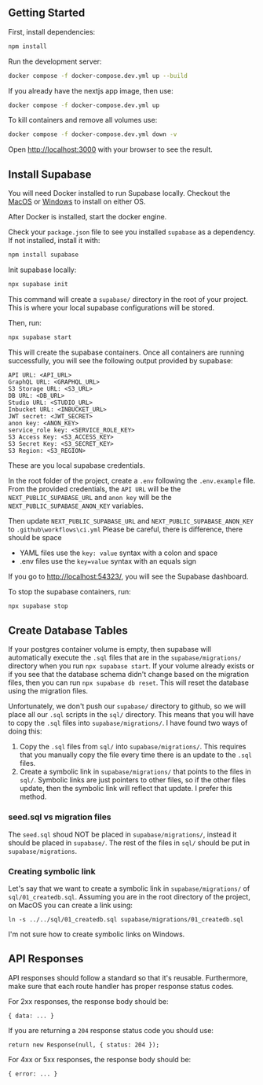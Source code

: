 ## Getting Started

First, install dependencies:

```bash
npm install
```

Run the development server:
```bash
docker compose -f docker-compose.dev.yml up --build
```
If you already have the nextjs app image, then use:
```bash
docker compose -f docker-compose.dev.yml up
```

To kill containers and remove all volumes use:
```bash
docker compose -f docker-compose.dev.yml down -v
```

Open [http://localhost:3000](http://localhost:3000) with your browser to see the result.

## Install Supabase
You will need Docker installed to run Supabase locally. Checkout the [MacOS](https://docs.docker.com/desktop/setup/install/mac-install/) or [Windows](https://docs.docker.com/desktop/setup/install/windows-install/) to install on either OS.

After Docker is installed, start the docker engine.

Check your `package.json` file to see you installed `supabase` as a dependency.
If not installed, install it with:
```bash
npm install supabase
```

Init supabase locally:
```bash
npx supabase init
```
This command will create a `supabase/` directory in the root of your project. This is where your local supabase configurations will be stored.

Then, run:
```bash
npx supabase start
```
This will create the supabase containers. Once all containers are running successfully, you will see the following output provided by supabase:
```
API URL: <API_URL>
GraphQL URL: <GRAPHQL_URL>
S3 Storage URL: <S3_URL>
DB URL: <DB_URL>
Studio URL: <STUDIO_URL>
Inbucket URL: <INBUCKET_URL>
JWT secret: <JWT_SECRET>
anon key: <ANON_KEY>
service_role key: <SERVICE_ROLE_KEY>
S3 Access Key: <S3_ACCESS_KEY>
S3 Secret Key: <S3_SECRET_KEY>
S3 Region: <S3_REGION>
```
These are you local supabase credentials.

In the root folder of the project, create a `.env` following the `.env.example` file. From the provided credentials, the `API URL` will be the `NEXT_PUBLIC_SUPABASE_URL` and `anon key` will be the 
`NEXT_PUBLIC_SUPABASE_ANON_KEY` variables.

Then update `NEXT_PUBLIC_SUPABASE_URL` and `NEXT_PUBLIC_SUPABASE_ANON_KEY` to `.github\workflows\ci.yml`
Please be careful, there is difference, there should be space 
 - YAML files use the `key: value` syntax with a colon and space
 - .env files use the `key=value` syntax with an equals sign
 
If you go to [http://localhost:54323/](http://localhost:54323/), you will see the Supabase dashboard.

To stop the supabase containers, run:
```bash
npx supabase stop
```

## Create Database Tables

If your postgres container volume is empty, then supabase will automatically execute the `.sql` files that are in the `supabase/migrations/` directory when you run `npx supabase start`. If your volume already exists or if you see that the database schema didn't change based on the migration files, then you can run `npx supabase db reset`. This will reset the database using the migration files.

Unfortunately, we don't push our `supabase/` directory to github, so we will place all our `.sql` scripts in the `sql/` directory. This means that you will have to copy the `.sql` files into `supabase/migrations/`. I have found two ways of doing this:

1. Copy the `.sql` files from `sql/` into `supabase/migrations/`. This requires that you manually copy the file every time there is an update to the `.sql` files.
2. Create a symbolic link in `supabase/migrations/` that points to the files in `sql/`. Symbolic links are just pointers to other files, so if the other files update, then the symbolic link will reflect that update. I prefer this method.

### seed.sql vs migration files
The `seed.sql` shoud NOT be placed in `supabase/migrations/`, instead it should be placed in `supabase/`. The rest of the files in `sql/` should be put in `supabase/migrations`.

### Creating symbolic link
Let's say that we want to create a symbolic link in `supabase/migrations/` of `sql/01_createdb.sql`. Assuming you are in the root directory of the project, on MacOS you can create a link using:
```
ln -s ../../sql/01_createdb.sql supabase/migrations/01_createdb.sql
```

I'm not sure how to create symbolic links on Windows.


## API Responses
API responses should follow a standard so that it's reusable. Furthermore, make sure that each route handler has proper response status codes.

For 2xx responses, the response body should be:
```
{ data: ... }
```
If you are returning a `204` response status code you should use:
```
return new Response(null, { status: 204 });
```

For 4xx or 5xx responses, the response body should be:
```
{ error: ... }
```
